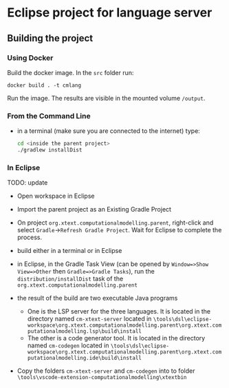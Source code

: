 # Eclipse project for language server

## Building the project

### Using Docker

Build the docker image. In the `src` folder run:

``` shell
docker build . -t cmlang
```

Run the image. The results are visible in the mounted volume `/output`.

### From the Command Line
- in a terminal (make sure you are connected to the internet) type:

  ``` bash
  cd <inside the parent project>
  ./gradlew installDist
  ```

### In Eclipse

TODO: update

- Open workspace in Eclipse
- Import the parent project as an Existing Gradle Project
- On project `org.xtext.computationalmodelling.parent`, right-click and select `Gradle`->`Refresh Gradle Project`. Wait for Eclipse to complete the process.
- build either in a terminal or in Eclipse

- in Eclipse, in the Gradle Task View (can be opened by `Window=>Show View=>Other` then `Gradle=>Gradle Tasks`), run the `distribution/installDist` task of the `org.xtext.computationalmodelling.parent`
- the result of the build are two executable Java programs

  - One is the LSP server for the three languages.
    It is located in the directory named `cm-xtext-server` located in `\tools\dsl\eclipse-workspace\org.xtext.computationalmodelling.parent\org.xtext.computationalmodelling.lsp\build\install`
  - The other is a code generator tool.
    It is located in the directory named `cm-codegen` located in `\tools\dsl\eclipse-workspace\org.xtext.computationalmodelling.parent\org.xtext.computationalmodelling.ide\build\install`
- Copy the folders `cm-xtext-server` and `cm-codegen` into to folder `\tools\vscode-extension-computationalmodelling\xtextbin`
